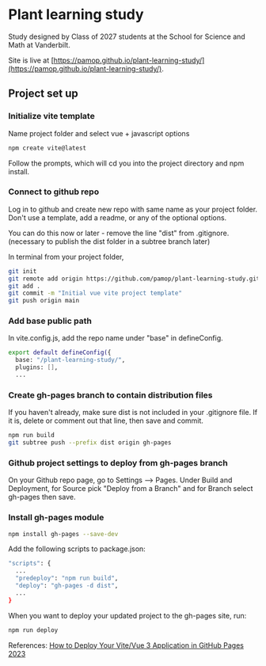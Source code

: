 # Plant learning study

Study designed by Class of 2027 students at the School for Science and Math at Vanderbilt.

Site is live at [https://pamop.github.io/plant-learning-study/](https://pamop.github.io/plant-learning-study/).

## Project set up

### Initialize vite template

Name project folder and select vue + javascript options

```sh
npm create vite@latest
```

Follow the prompts, which will cd you into the project directory and npm install.

### Connect to github repo

Log in to github and create new repo with same name as your project folder. Don't use a template, add a readme, or any of the optional options.

You can do this now or later - remove the line "dist" from .gitignore. (necessary to publish the dist folder in a subtree branch later)

In terminal from your project folder,

```sh
git init
git remote add origin https://github.com/pamop/plant-learning-study.git
git add .
git commit -m "Initial vue vite project template"
git push origin main
```

### Add base public path

In vite.config.js, add the repo name under "base" in defineConfig.

```sh
export default defineConfig({
  base: "/plant-learning-study/",
  plugins: [],
  ...
```

### Create gh-pages branch to contain distribution files

If you haven't already, make sure dist is not included in your .gitignore file. If it is, delete or comment out that line, then save and commit.

```sh
npm run build
git subtree push --prefix dist origin gh-pages
```

### Github project settings to deploy from gh-pages branch

On your Github repo page, go to Settings --> Pages. Under Build and Deployment, for Source pick "Deploy from a Branch" and for Branch select gh-pages then save.

### Install gh-pages module

```sh
npm install gh-pages --save-dev
```

Add the following scripts to package.json:

```sh
"scripts": {
  ...
  "predeploy": "npm run build",
  "deploy": "gh-pages -d dist",
  ...
}
```

When you want to deploy your updated project to the gh-pages site, run:

```sh
npm run deploy
```

References:
[How to Deploy Your Vite/Vue 3 Application in GitHub Pages 2023](https://mkay11.medium.com/how-to-deploy-your-vite-vue-3-application-in-github-pages-2023-2b842f50576a)
